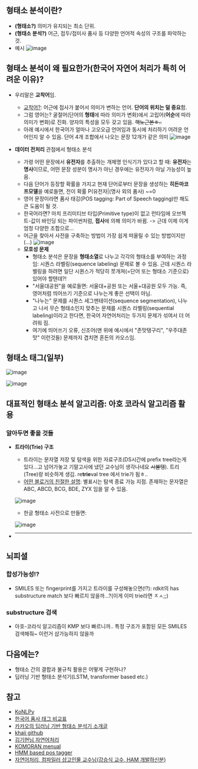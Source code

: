 ## 형태소 분석이란?
- **(형태소?)** 의미가 유지되는 최소 단위.
- **(형태소 분석?)** 어근, 접두/접미사 품사 등 다양한 언어적 속성의 구조를 파악하는 것.
- 예시
![image](https://user-images.githubusercontent.com/126950833/234180945-28fb72f7-1357-46e1-b8b0-82e106b733c3.png)

## 형태소 분석이 왜 필요한가(한국어 자연어 처리가 특히 어려운 이유)?
- 우리말은 **교착어**임.
  - [교착어?](https://namu.wiki/w/%EA%B5%90%EC%B0%A9%EC%96%B4): 어근에 접사가 붙어서 의미가 변하는 언어. **단어의 위치는 덜 중요**함. 
  - 그럼 영어는? 굴절어(단어의 **형태**에 따라 의미가 변화)에서 고립어(**어순**에 따라 의미가 변화)로 진화. 양자의 특성을 모두 갖고 있음. ~~핵노근본ㅎ..~~
  - 아래 예시에서 한국어가 얼마나 고오오급 언어임과 동시에 처리하기 어려운 언어인지 알 수 있음. 단어 4개 조합에서 나오는 문장 12개가 같은 의미
  ![image](https://user-images.githubusercontent.com/126950833/234159602-0ead4883-744e-4809-9b81-927a83843567.png)

- **데이터 전처리** 관점에서 형태소 분석
  - 가령 어떤 문장에서 **유전자**를 추출하는 개체명 인식기가 있다고 할 때: **유전자**는 **명사**이므로, 어떤 문장 성분이 명사가 아닌 경우에는 유전자가 아닐 가능성이 높음.
  - 다음 단어가 등장할 확률을 가지고 현재 단어로부터 문장을 생성하는 **히든마코프모델**을 예로들면, 전이 확률 P(유전자|(명사 외의 품사) ~=0
  - 영어 문장이라면 품사 태깅(POS tagging: Part of Speech tagging)만 해도 큰 도움이 될 것. 
  - 한국어라면? 마치 프리미티브 타입(Primitive type)이 없고 런타임에 오브젝트-값이 바인딩 되는 파이썬처럼, **접사**에 의해 의미가 바뀜. -> 근데 이제 이게 엄청 다양한 조합으로...
  - 어근을 찾아서 사전을 구축하는 방법이 가장 쉽게 떠올릴 수 있는 방법이지만(...)
  ![image](https://user-images.githubusercontent.com/126950833/234161882-6499981d-e46a-4b59-84e1-d085f509d263.png)
  - **모호성 문제**
    - 형태소 분석은 문장을 **형태소열**로 나누고 각각의 형태소를 부여하는 과정임: 시퀀스 라벨링(sequence labeling) 문제로 볼 수 있음. 근데 시퀀스 라벨링을 하려면 일단 시퀀스가 적당히 쪼개져(=단어 또는 형태소 기준으로) 있어야 할텐데?!
    - "서울대공원"을 예로들면: 서울대+공원 또는 서울+대공원 모두 가능. 즉, 영어처럼 띄어쓰기 기준으로  나누는게 좋은 선택이 아님.
    - "나누는" 문제를 시퀀스 세그맨테이션(sequence segmentation), 나누고 나서 무슨 형태소인지 맞추는 문제를 시퀀스 라벨링(sequential labeling)이라고 한다면, 한국어 자연어처리는 두가지 문제가 섞여서 더 어려워 짐.
    - 여기에 띄어쓰기 오류, 신조어(맨 위에 예시에서 "존맛탱구리", "우주대존맛" 이런것들) 문제까지 겹치면 혼돈의 카오스임.
  
## 형태소 태그(일부)
![image](https://user-images.githubusercontent.com/126950833/234436988-21255045-add1-449d-9c8c-17406b385819.png)

![image](https://user-images.githubusercontent.com/126950833/234161154-9f4dfadb-cde2-4dbb-be0f-eb4c2844c7c7.png)

## 대표적인 형태소 분석 알고리즘: 아호 코라식 알고리즘 활용
### 알아두면 좋을 것들
- **트라이(Trie) 구조**
  - 트라이는 문자열 저장 및 탐색을 위한 자료구조(DS시간에 prefix tree라는게 있다...고 넘어가놓고 기말고사에 냈던 교수님이 생각나네요 ~~시불탱~~). 트리(Tree)랑 비슷하게 생김. re**trie**val tree 에서 trie가 됨ㅎ.. 
  - [어떤 블로거의 친절한 설명](https://yabmoons.tistory.com/379): 별표시는 탐색 종료 가능 지점. 존재하는 문자열은 ABC, ABCD, BCG, BDE, ZYX 임을 알 수 있음.
  
  ![image](https://user-images.githubusercontent.com/126950833/234204904-c81d40e9-7c71-4580-9bca-1b840cb0b00a.png)
  - 한글 형태소 사전으로 만들면:
  
  ![image](https://user-images.githubusercontent.com/126950833/234210147-f140366c-6cb4-426b-b5c4-351c790def94.png)
- ****

## 뇌피셜
### 합성가능성!?
- SMILES 또는 fingerprint를 가지고 트라이를 구성해놓으면(!?): rdkit의 has substructure match 보다 빠르지 않을까...?(이게 이미 trie라면 ㅈㅅ;;)
### substructure 검색
- 아호-코라식 알고리즘이 KMP 보다 빠르니까.. 특정 구조가 포함된 모든 SMILES 검색해줘~ 이런거 샵가능하지 않을까
## 다음에는?
- 형태소 간의 결합과 불규칙 활용은 어떻게 구현하나?
- 딥러닝 기반 형태소 분석기(LSTM, transformer based etc.)
## 참고
- [KoNLPy](https://konlpy-ko.readthedocs.io/ko/v0.4.3/morph/)
- [한국어 품사 태그 비교표](https://docs.google.com/spreadsheets/d/1OGAjUvalBuX-oZvZ_-9tEfYD2gQe7hTGsgUpiiBSXI8/edit#gid=0)
- [카카오의 딥러닝 기반 형태소 분석기 소개글](https://brunch.co.kr/@kakao-it/308)
- [khaii github](https://brunch.co.kr/@kakao-it/308)
- [김기현님 자연어처리](https://kh-kim.gitbook.io/natural-language-processing-with-pytorch/)
- [KOMORAN menual](https://t1.daumcdn.net/cfile/tistory/24582942542946E206?download)
- [HMM based pos tagger](https://lovit.github.io/nlp/2018/09/11/hmm_based_tagger/)
- [자연어처리, 컴파일러 샵고인물 교수님(강승식 교수, HAM 개발하신분)](https://www.youtube.com/@user-fl2op3hz6g/videos)

